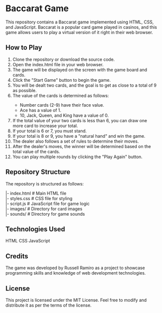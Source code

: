 # Baccarat Game

This repository contains a Baccarat game implemented using HTML, CSS, and JavaScript. Baccarat is a popular card game played in casinos, and this game allows users to play a virtual version of it right in their web browser.

## How to Play
<ol>
<li>Clone the repository or download the source code.</li>
<li>Open the index.html file in your web browser.</li>
<li>The game will be displayed on the screen with the game board and cards.</li>
<li>Click the "Start Game" button to begin the game.</li>
<li>You will be dealt two cards, and the goal is to get as close to a total of 9 as possible.</li>
<li>The value of the cards is determined as follows:</li>
  <ul>
    <li>Number cards (2-9) have their face value.</li>
    <li>Ace has a value of 1.</li>
    <li>10, Jack, Queen, and King have a value of 0.</li>
  </ul>
<li>If the total value of your two cards is less than 6, you can draw one more card to increase your total.</li>
<li>If your total is 6 or 7, you must stand.</li>
<li>If your total is 8 or 9, you have a "natural hand" and win the game.</li>
<li>The dealer also follows a set of rules to determine their moves.</li>
<li>After the dealer's moves, the winner will be determined based on the total value of the cards.</li>
<li>You can play multiple rounds by clicking the "Play Again" button.</li>
</ol>

## Repository Structure

The repository is structured as follows:

|- index.html           # Main HTML file<br/>
|- styles.css           # CSS file for styling<br/>
|- script.js            # JavaScript file for game logic<br/>
|- images/              # Directory for card images<br/>
|- sounds/              # Directory for game sounds <br/>

## Technologies Used

HTML
CSS
JavaScript

## Credits

The game was developed by Russell Ramiro as a project to showcase programming skills and knowledge of web development technologies.

## License

This project is licensed under the MIT License. Feel free to modify and distribute it as per the terms of the license. 
